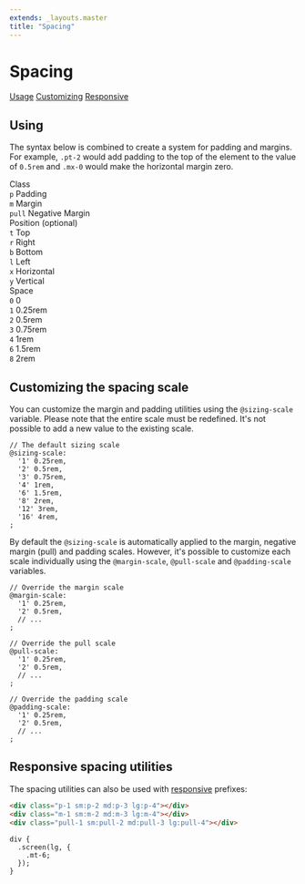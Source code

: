 ```yaml
---
extends: _layouts.master
title: "Spacing"
---
```


# Spacing

<div class="subnav">
    <a class="subnav-link" href="#usage">Usage</a>
    <a class="subnav-link" href="#customizing">Customizing</a>
    <a class="subnav-link" href="#responsive">Responsive</a>
</div>

<h2 id="usage">Using</h2>

The syntax below is combined to create a system for padding and margins. For example, `.pt-2` would add padding to the top of the element to the value of `0.5rem` and `.mx-0` would make the horizontal margin zero.

<div class="flex flex-top mt-8 text-sm">
    <div class="pr-12">
        <div class="mb-3 text-dark-soft text-uppercase">Class</div>
        <div><code class="inline-block my-1 mr-1 px-2 py-1 mono border rounded">p</code> Padding</div>
        <div><code class="inline-block my-1 mr-1 px-2 py-1 mono border rounded">m</code> Margin</div>
        <div><code class="inline-block my-1 mr-1 px-2 py-1 mono border rounded">pull</code> Negative Margin</div>
    </div>
    <div class="pl-12 pr-12 border-l">
        <div class="mb-3 text-dark-soft"><span class="text-uppercase">Position</span> <span class="text-dark-softer text-xs">(optional)</span></div>
        <div><code class="inline-block my-1 mr-1 px-2 py-1 mono border rounded">t</code> Top</div>
        <div><code class="inline-block my-1 mr-1 px-2 py-1 mono border rounded">r</code> Right</div>
        <div><code class="inline-block my-1 mr-1 px-2 py-1 mono border rounded">b</code> Bottom</div>
        <div><code class="inline-block my-1 mr-1 px-2 py-1 mono border rounded">l</code> Left</div>
        <div><code class="inline-block my-1 mr-1 px-2 py-1 mono border rounded">x</code> Horizontal</div>
        <div><code class="inline-block my-1 mr-1 px-2 py-1 mono border rounded">y</code> Vertical</div>
    </div>
    <div class="pl-12 border-l">
        <div class="mb-3 text-dark-soft text-uppercase">Space</div>
        <div><code class="inline-block my-1 mr-1 px-2 py-1 mono border rounded">0</code> 0</div>
        <div><code class="inline-block my-1 mr-1 px-2 py-1 mono border rounded">1</code> 0.25rem</div>
        <div><code class="inline-block my-1 mr-1 px-2 py-1 mono border rounded">2</code> 0.5rem</div>
        <div><code class="inline-block my-1 mr-1 px-2 py-1 mono border rounded">3</code> 0.75rem</div>
        <div><code class="inline-block my-1 mr-1 px-2 py-1 mono border rounded">4</code> 1rem</div>
        <div><code class="inline-block my-1 mr-1 px-2 py-1 mono border rounded">6</code> 1.5rem</div>
        <div><code class="inline-block my-1 mr-1 px-2 py-1 mono border rounded">8</code> 2rem</div>
    </div>
</div>

<h2 id="customizing">Customizing the spacing scale</h2>

You can customize the margin and padding utilities using the `@sizing-scale` variable. Please note that the entire scale must be redefined. It's not possible to add a new value to the existing scale.

```less
// The default sizing scale
@sizing-scale:
  '1' 0.25rem,
  '2' 0.5rem,
  '3' 0.75rem,
  '4' 1rem,
  '6' 1.5rem,
  '8' 2rem,
  '12' 3rem,
  '16' 4rem,
;
```

By default the `@sizing-scale` is automatically applied to the margin, negative margin (pull) and padding scales. However, it's possible to customize each scale individually using the `@margin-scale`, `@pull-scale` and `@padding-scale` variables.

```less
// Override the margin scale
@margin-scale:
  '1' 0.25rem,
  '2' 0.5rem,
  // ...
;

// Override the pull scale
@pull-scale:
  '1' 0.25rem,
  '2' 0.5rem,
  // ...
;

// Override the padding scale
@padding-scale:
  '1' 0.25rem,
  '2' 0.5rem,
  // ...
;
```

<h2 id="responsive">Responsive spacing utilities</h2>

The spacing utilities can also be used with <a href="/responsive">responsive</a> prefixes:

```html
<div class="p-1 sm:p-2 md:p-3 lg:p-4"></div>
<div class="m-1 sm:m-2 md:m-3 lg:m-4"></div>
<div class="pull-1 sm:pull-2 md:pull-3 lg:pull-4"></div>
```

```less
div {
  .screen(lg, {
    .mt-6;
  });
}
```

